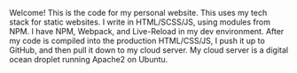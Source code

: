 Welcome! This is the code for my personal website.
This uses my tech stack for static websites.
I write in HTML/SCSS/JS, using modules from NPM.
I have NPM, Webpack, and Live-Reload in my dev environment.
After my code is compiled into the production HTML/CSS/JS,
I push it up to GitHub, and then pull it down to my cloud server.
My cloud server is a digital ocean droplet running Apache2 on Ubuntu.
